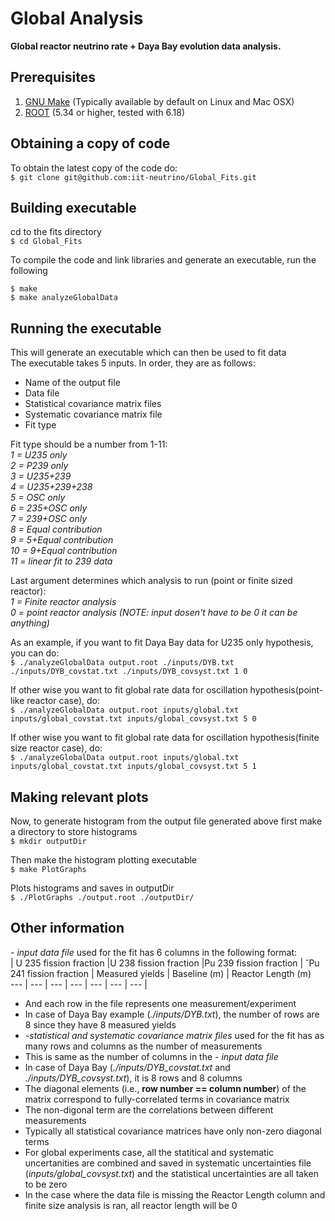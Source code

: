 # Global Analysis
**Global reactor neutrino rate + Daya Bay evolution data analysis.**

## Prerequisites
1. [GNU Make](https://www.gnu.org/software/make/) (Typically available by default on Linux and Mac OSX)
2. [ROOT](https://root.cern.ch) (5.34 or higher, tested with 6.18)

## Obtaining a copy of code
To obtain the latest copy of the code do:    
```$ git clone git@github.com:iit-neutrino/Global_Fits.git     ```

## Building executable
cd to the fits directory     
```$ cd Global_Fits     ```

To compile the code and link libraries and generate an executable, run the following  

```$ make    ```           
```$ make analyzeGlobalData      ```

## Running the executable
This will generate an executable which can then be used to fit data     
The executable takes 5 inputs. In order, they are as follows:     
* Name of the output file        
* Data file      
* Statistical covariance matrix files        
* Systematic covariance matrix file       
* Fit type    

Fit type should be a number from 1-11:    
_1 = U235 only_      
_2 = P239 only_    
_3 = U235+239_    
_4 = U235+239+238_    
_5 = OSC only_    
_6 = 235+OSC only_     
_7 = 239+OSC only_    
_8 = Equal contribution_      
_9 = 5+Equal contribution_    
_10 = 9+Equal contribution_    
_11 = linear fit to 239 data_    

Last argument determines which analysis to run (point or finite sized reactor):    
_1 = Finite reactor analysis_      
_0 = point reactor analysis (NOTE: input dosen't have to be 0 it can be anything)_

As an example, if you want to fit Daya Bay data for U235 only hypothesis, you can do:    
```$ ./analyzeGlobalData output.root ./inputs/DYB.txt ./inputs/DYB_covstat.txt ./inputs/DYB_covsyst.txt 1 0```     

If other wise you want to fit global rate data for oscillation hypothesis(point-like reactor case), do:    
```$ ./analyzeGlobalData output.root inputs/global.txt inputs/global_covstat.txt inputs/global_covsyst.txt 5 0```     

If other wise you want to fit global rate data for oscillation hypothesis(finite size reactor case), do:    
```$ ./analyzeGlobalData output.root inputs/global.txt inputs/global_covstat.txt inputs/global_covsyst.txt 5 1```   

## Making relevant plots
Now, to generate histogram from the output file generated above first make a directory to store histograms     
```$ mkdir outputDir```    

Then make the histogram plotting executable     
```$ make PlotGraphs```    

Plots histograms and saves in outputDir     
```$ ./PlotGraphs ./output.root ./outputDir/```    

## Other information
_- input data file_ used for the fit has 6 columns in the following format:          
| U 235 fission fraction |U 238 fission fraction |Pu 239 fission fraction   | ˘Pu 241 fission fraction  | Measured yields  | Baseline (m) | Reactor Length (m)       
--- | --- | --- | --- | --- | --- | --- | 
* And each row in the file represents one measurement/experiment       
* In case of Daya Bay example (_./inputs/DYB.txt_), the number of rows are 8 since they have 8 measured yields
* _-statistical and systematic covariance matrix files_ used for the fit has as many rows and columns as the number of measurements       
* This is same as the number of columns in the _- input data file_
* In case of Daya Bay (_./inputs/DYB_covstat.txt_ and _./inputs/DYB_covsyst.txt_), it is 8 rows and 8 columns         
* The diagonal elements (i.e., __row number == column number__) of the matrix correspond to fully-correlated terms in covariance matrix     
* The non-digonal term are the correlations between different measurements            
* Typically all statistical covariance matrices have only non-zero diagonal terms      
* For global experiments case, all the statitical and systematic uncertanities  are combined and saved in systematic uncertainties file  (_inputs/global_covsyst.txt_) and the statistical uncertainties are all taken to be zero    
* In the case where the data file is missing the Reactor Length column and finite size analysis is ran, all reactor length will be 0
